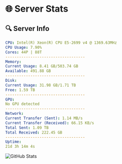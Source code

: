 # 🌐 Server Stats
## 🔍 Server Info
```yaml
CPU: Intel(R) Xeon(R) CPU E5-2699 v4 @ 1369.63MHz
CPU Usage: 7.90%
Cores: 44P | 88T
-----------------------------------
Memory:
Current Usage: 8.41 GB/503.74 GB
Available: 491.88 GB
-----------------------------------
Disk:
Current Usage: 31.98 GB/1.71 TB
Free: 1.59 TB
-----------------------------------
GPU:
No GPU detected
-----------------------------------
Network:
Current Transfer (Sent): 1.14 MB/s
Current Transfer (Received): 66.15 KB/s
Total Sent: 1.09 TB
Total Received: 222.45 GB
-----------------------------------
Uptime:
21d 3h 14m 4s
```
![GitHub Stats](https://img.shields.io/badge/Updated-2025-05-10_20:22:52-blue)